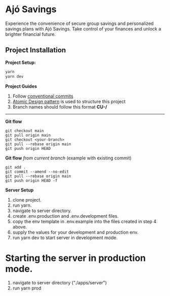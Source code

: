 # Ajó Savings

Experience the convenience of secure group savings and personalized savings plans with Ajó Savings.
Take control of your finances and unlock a brighter financial future.

## Project Installation

**Project Setup:**

```bash
yarn
yarn dev
```

**Project Guides**

1. Follow [conventional commits](https://www.conventionalcommits.org/en/v1.0.0/)
2. [Atomic Design pattern]() is used to structure this project
3. Branch names should follow this format **CU-<task-id>/<task-name>**

---

**Git flow**

```
git checkout main
git pull origin main
git checkout <your-branch>
git pull --rebase origin main
git push origin HEAD
```

**Git flow** _from current branch_ (example with existing commit)

```
git add .
git commit --amend --no-edit
git pull --rebase origin main
git push origin HEAD -f
```

**Server Setup**

1. clone project.
2. run yarn.
3. navigate to server directory.
4. create .env.production and .env.development files.
5. copy the env template in .env.example into the files created in step 4 above.
6. supply the values for your development and production env.
7. run yarn dev to start server in development mode.

# Starting the server in production mode.

1. navigate to server directory ("./apps/server")
2. run yarn prod
